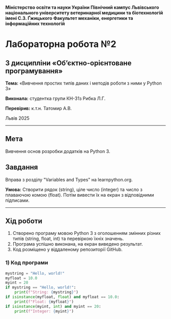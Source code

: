 **Міністерство освіти та науки України**
**Північний кампус Львівського національного університету ветеринарної медицини та біотехнологій імені С.З. Ґжицького**
**Факультет механіки, енергетики та інформаційних технологій**

# Лабораторна робота №2
## З дисципліни «Об’єктно-орієнтоване програмування»

**Тема:** «Вивчення простих типів даних і методів роботи з ними у Python 3»

**Виконала:** студентка групи КН-31з
Рибка Л.Г.

**Перевірив:** к.т.н.
Татомир А.В.

Львів 2025

---

## Мета
Вивчення основ розробки додатків на Python 3.

## Завдання
Вправа з розділу "Variables and Types" на learnpython.org.

**Умова:** Створити рядок (string), ціле число (integer) та число з плаваючою комою (float). Потім вивести їх на екран з відповідними підписами.

---

## Хід роботи

1.  Створено програму мовою Python 3 з оголошенням змінних різних типів (string, float, int) та перевіркою їхніх значень.
2.  Програма успішно виконана, на екран виведено результат.
3.  Код розміщено у віддаленому репозиторії GitHub.

### 1) Код програми

```python
mystring = "Hello, world!"
myfloat = 10.0
myint = 20
if mystring == "Hello, world!":
    print(f"String: {mystring}")
if isinstance(myfloat, float) and myfloat == 10.0:
    print(f"Float: {myfloat}")
if isinstance(myint, int) and myint == 20:
    print(f"Integer: {myint}")